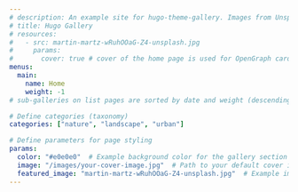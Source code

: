 ```yaml
---
# description: An example site for hugo-theme-gallery. Images from Unsplash.
# title: Hugo Gallery
# resources:
#   - src: martin-martz-wRuhOOaG-Z4-unsplash.jpg
#     params:
#       cover: true # cover of the home page is used for OpenGraph cards, etc.
menus:
  main:
    name: Home
    weight: -1
# sub-galleries on list pages are sorted by date and weight (descending)

# Define categories (taxonomy)
categories: ["nature", "landscape", "urban"]

# Define parameters for page styling
params:
  color: "#e0e0e0"  # Example background color for the gallery section
  image: "/images/your-cover-image.jpg"  # Path to your default cover image for the gallery
  featured_image: "martin-martz-wRuhOOaG-Z4-unsplash.jpg"  # Example image used as a featured image
---
```

